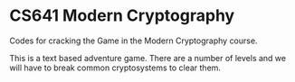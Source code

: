 # CS641 Modern Cryptography
Codes for cracking the Game in the Modern Cryptography course.

This is a text based adventure game. There are a number of levels and we will have to break common cryptosystems to clear them. 

